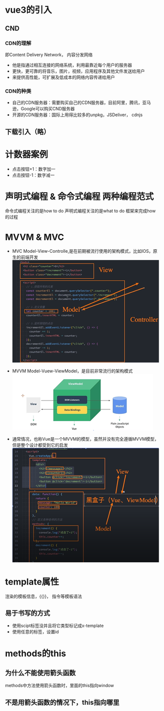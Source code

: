 # vue3的引入

## CND
### CDN的理解
即Content Delivery Network， 内容分发网络
- 他是指通过相互连接的网络系统，利用最靠近每个用户的服务器
- 更快，更可靠的将音乐，图片，视频，应用程序及其他文件发送给用户
- 来提供高性能，可扩展及低成本的网络内容传递给用户

### CDN的种类
- 自己的CDN服务器：需要购买自己的CDN服务器，目前阿里，腾讯，亚马逊，Google可以购买CND服务器
- 开源的CDN服务器：国际上用得比较多的unpkg，JSDeliver， cdnjs

## 下载引入（略）


# 计数器案例
- 点击按钮+1：数字加一
- 点击按钮-1：数字减一

# 声明式编程 & 命令式编程 两种编程范式
命令式编程关注的是how to do
声明式编程关注的是what to do
框架来完成how的过程

# MVVM & MVC
- MVC
  Model-View-Controlle,是在前期被流行使用的架构模式，比如IOS，原生的前端开发
  ![](../01/images/MVC.png)

- MVVM
  Model-Vuew-ViewModel，是目前非常流行的架构模式
  ![](../01/images/MVVM.png)

- 通常情况，也称Vue是一个MVVM的模型，虽然并没有完全遵循MVVM模型，但是整个设计都受到它的启发
  ![](../01/images/Vue-MVVM.png)

# template属性
渲染的模板信息，{{}}， 指令等模板语法

## 易于书写的方式
- 使用scipt标签没并且将它类型标记成x-template
- 使用任意的标签，设置id

# methods的this
 
## 为什么不能使用箭头函数
methods中方法使用箭头函数时，里面的this指向window
## 不是用箭头函数的情况下，this指向哪里
